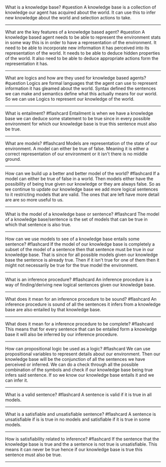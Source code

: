 What is a knowledge base? #question 
	 A knowledge base is a collection of knowledge our agent has acquired about the world. It can use this to infer new knowledge about the world and selection actions to take.

---
What are the key features of a knowledge based agent? #question 
	A knowledge based agent needs to be able to represent the environment stats in some way this is in order to have a representation of the environment. It need to be able to incorporate new information it has perceived into its representation of the world. It needs to be able to deduce hidden properties of the world. It also need to be able to deduce appropriate actions form the representation it has.

---
What are logics and how are they used for knowledge based agents? #question 
	Logics are formal languages that the agent can use to represent information it has gleamed about the world. Syntax defined the sentences we can make and semantics define what this actually means for our world. So we can use Logics to represent our knowledge of the world.

---

What is entailment? #flashcard 
	Entailment is when we have a knowledge base we can deduce some statement to be true since in every possible environment for which our knowledge base is true this sentence must also be true.

---

What are models? #flashcard 
	Models are representation of the state of our environment. A model can either be true of false. Meaning it is either a correct representation of our environment or it isn't there is no middle ground.

---

How can we build up a better and better model of the world? #flashcard 
	If a model can either be true of false in a world. Then models either have the possibility of being true given our knowledge or they are always false. So as we continue to update our knowledge base we add more logical sentences to it restricting models that are valid. The ones that are left have more detail are are so more useful to us.

---

What is the model of a knowledge base or sentence? #flashcard 
	The model of a knowledge base/sentence is the set of models that can be true in which that sentence is also true.

---

How can we use models to see of a knowledge base entails some sentence? #flashcard 
	If the model of our knowledge base is completely a subset of the model of a sentence then that sentence must be true in our knowledge base. That is since for all possible models given our knowledge base the sentence is already true. Then if it isn't true for one of them then it might not necessarily be true for the true model the environment.

---


What is an inference procedure? #flashcard 
	An inference procedure is a way of finding/deriving new logical sentences given our knowledge base.

---

What does it mean for an inference procedure to be sound? #flashcard 
	 An inference procedure is sound of all the sentences it infers from a knowledge base are also entailed by that knowledge base.

---

What does it mean for a inference procedure to be complete? #flashcard 
	This means that for every sentence that can be entailed form a knowledge base it will also be inferred by our inference procedure.

---

How can propositional logic be used as a logic? #flashcard 
	We can use propositional variables to represent details about our environment. Then our knowledge base will be the conjunction of all the sentences we have perceived or inferred.  We can do a check through all the possible combination of the symbols and check if our knowledge base being true infers said sentence. If so we know our knowledge base entails it and we can infer it.

---
What is a valid sentence? #flashcard 
	A sentence is valid if it is true in all models.

---

What is a satisfiable and unsatisfiable sentence? #flashcard 
	 A sentence is unsatisfiable if is is true in no models and satisfiable if it is true in some models.

---

How is satisfiability related to inference? #flashcard 
	If the sentence that the knowledge base is true and the a sentence is not true is unsatisfiable. This means it can never be true hence if our knowledge base is true this sentence must also be true.

---

